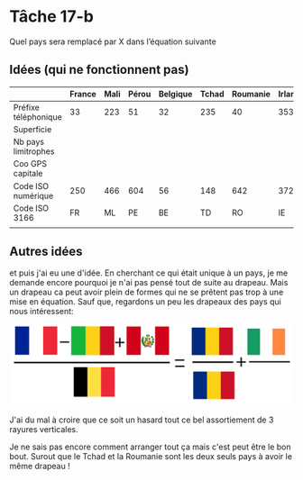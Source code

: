 # Tâche 17-b

Quel pays sera remplacé par X dans l’équation suivante

## Idées (qui ne fonctionnent pas)

|                     | France | Mali   | Pérou  | Belgique | Tchad | Roumanie | Irlande | X |
| ------------------- | ------ | ------ | ------ | ------ | ------ | ------ | ------ | ------ |
| Préfixe téléphonique| 33     | 223    | 51     | 32     | 235    | 40     | 353    |        |
| Superficie          |        |        |        |        |        |        |        |        |
| Nb pays limitrophes |        |        |        |        |        |        |        |        |
| Coo GPS capitale    |        |        |        |        |        |        |        |        |
| Code ISO numérique  | 250    | 466    | 604    | 56     | 148    | 642    | 372    |        |
| Code ISO 3166       | FR     | ML     | PE     | BE     | TD     | RO     | IE     |        |
|                     |        |        |        |        |        |        |        |        |


## Autres idées

et puis j'ai eu une d'idée. En cherchant ce qui était unique à un pays, je me demande encore pourquoi je n'ai pas pensé tout de suite au drapeau. Mais un drapeau ca peut avoir plein de formes qui ne se prêtent pas trop à une mise en équation. Sauf que, regardons un peu les drapeaux des pays qui nous intéressent:

![Flags](17_Flags_Equation.png)

J'ai du mal à croire que ce soit un hasard tout ce bel assortiement de 3 rayures verticales.

Je ne sais pas encore comment arranger tout ça mais c'est peut être le bon bout. Surout que le Tchad et la Roumanie sont les deux seuls pays à avoir le même drapeau !

